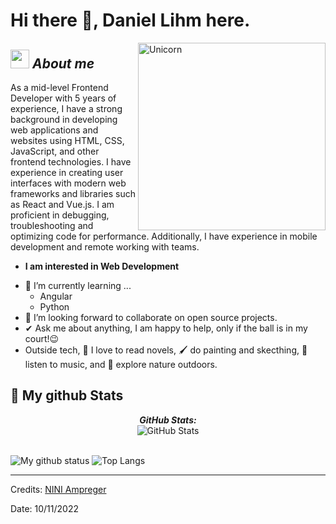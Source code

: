 # Hi there 👋, Daniel Lihm here. 

<img align="right" width=300px alt="Unicorn" src="https://c.tenor.com/GN73MKBawZYAAAAi/busy-cute.gif" />

## <img src="https://media.giphy.com/media/ObNTw8Uzwy6KQ/giphy.gif" width="30px">&nbsp;***About me***

As a mid-level Frontend Developer with 5 years of experience, I have a strong background in developing web applications and websites using HTML, CSS, JavaScript, and other frontend technologies. I have experience in creating user interfaces with modern web frameworks and libraries such as React and Vue.js. I am proficient in debugging, troubleshooting and optimizing code for performance. Additionally, I have experience in mobile development and remote working with teams.

* **I am interested in Web Development**
- 🌱 I’m currently learning ...
  - Angular
  - Python
- 👯 I’m looking forward to collaborate on open source projects.
- ✔ Ask me about anything, I am happy to help, only if the ball is in my court!😉<br>
- Outside tech, 📖 I love to read novels, 🖌️ do painting and skecthing, 🎵 listen to music, and 🌴 explore nature outdoors.


<h2>👀 My github Stats</h2>

<div>
<!--   <p align="center">
    <b><em>Now listening to:</em></b> <br/>
    <img src="https://spotify-github-profile.vercel.app/api/view?uid=NINIAmpreger&cover_image=true&theme=novatorem" alt="Now Listenting to" />
  </p> -->
  
  <p align="center">
  <b><em>GitHub Stats:</em></b> <br/>
    <img src="https://github-readme-streak-stats.herokuapp.com/?user=NINIAmpreger" alt="GitHub Stats" /> <br/><br/>
  
</div>

![My github status](https://github-readme-stats.vercel.app/api?username=NINIAmpreger&show_icons=true&include_all_commits=true)
![Top Langs](https://github-readme-stats.vercel.app/api/top-langs/?username=NINIAmpreger&layout=compact)

---------------------------------------------------------------------------------------------------------------------
Credits: <a href="https://github.com/NINIAmpreger">NINI Ampreger</a>

Date: 10/11/2022
